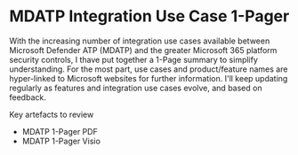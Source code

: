# MDATP Integration Use Case 1-Pager
With the increasing number of integration use cases available between Microsoft Defender ATP (MDATP) and the greater Microsoft 365 platform security controls, I thave put together a 1-Page summary to simplify understanding.
For the most part, use cases and product/feature names are hyper-linked to Microsoft websites for further information.
I'll keep updating regularly as features and integration use cases evolve, and based on feedback.

Key artefacts to review
- MDATP 1-Pager PDF
- MDATP 1-Pager Visio
